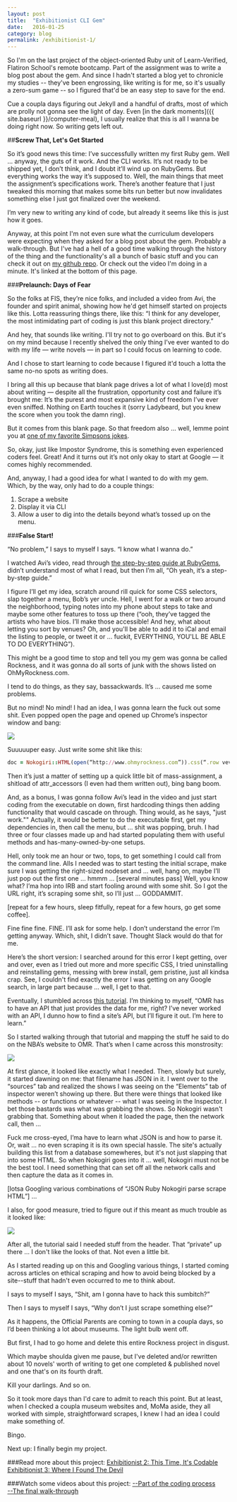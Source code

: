```yaml
---
layout: post
title:  "Exhibitionist CLI Gem"
date:   2016-01-25
category: blog
permalink: /exhibitionist-1/
---
```


So I'm on the last project of the object-oriented Ruby unit of Learn-Verified, Flatiron School's remote bootcamp. Part of the assignment was to write a blog post about the gem. And since I hadn't started a blog yet to chronicle my studies -- they've been engrossing, like writing is for me, so it's usually a zero-sum game -- so I figured that'd be an easy step to save for the end. 

Cue a coupla days figuring out Jekyll and a handful of drafts, most of which are prolly not gonna see the light of day. Even [in the dark moments]({{ site.baseurl }}/computer-meal), I usually realize that this is all I wanna be doing right now. So writing gets left out. 

##**Screw That, Let's Get Started** 

So it’s good news this time: I’ve successfully written my first Ruby gem. Well … anyway, the guts of it work. And the CLI works. It’s not ready to be shipped yet, I don’t think, and I doubt it’ll wind up on RubyGems. But everything works the way it’s supposed to. Well, the main things that meet the assignment’s specifications work. There’s another feature that I just tweaked this morning that makes some bits run better but now invalidates something else I just got finalized over the weekend. 

I’m very new to writing any kind of code, but already it seems like this is just how it goes. 

Anyway, at this point I'm not even sure what the curriculum developers were expecting when they asked for a blog post about the gem. Probably a walk-through. But I've had a hell of a good time walking through the history of the thing and the functionality's all a bunch of basic stuff and you can check it out on [my github repo](https://github.com/authorbeard/exhibitionist-cli-gem). Or check out the video I'm doing in a minute. It's linked at the bottom of this page. 

###**Prelaunch: Days of Fear**

So the folks at FIS, they’re nice folks, and included a video from Avi, the founder and spirit animal, showing how he'd get himself started on projects like this. Lotta reassuring things there, like this: “I think for any developer, the most intimidating part of coding is just this blank project directory.” 

And hey, that sounds like writing. I'll try not to go overboard on this. But it's on my mind because I recently shelved the only thing I’ve ever wanted to do with my life — write novels — in part so I could focus on learning to code. 

And I chose to start learning to code because I figured it'd touch a lotta the same no-no spots as writing does.  

I bring all this up because that blank page drives a lot of what I love(d) most about writing — despite all the frustration, opportunity cost and failure it’s brought me: It’s the purest and most expansive kind of freedom I’ve ever even sniffed. Nothing on Earth touches it (sorry Ladybeard, but you knew the score when you took the damn ring). 

But it comes from this blank page. So that freedom also ... well, lemme point you at <a href="https://youtu.be/tPc6qaEQ600">one of my favorite Simpsons jokes</a>. 

So, okay, just like Impostor Syndrome, this is something even experienced coders feel. Great! And it turns out it’s not only okay to start at Google — it comes highly recommended. 

And, anyway, I had a good idea for what I wanted to do with my gem. Which, by the way, only had to do a couple things: 

1. Scrape a website  
2. Display it via CLI   
3. Allow a user to dig into the details beyond what’s tossed up on the menu.  

###**False Start!**

“No problem,” I says to myself I says. “I know what I wanna do.”

I watched Avi’s video, read through <a href="http://guides.rubygems.org/make-your-own-gem/"> the step-by-step guide at RubyGems</a>, didn’t understand most of what I read, but then I’m all, “Oh yeah, it’s a step-by-step guide.” 

I figure I’ll get my idea, scratch around rill quick for some CSS selectors, slap together a menu, Bob’s yer uncle. Hell, I went for a walk or two around the neighborhood, typing notes into my phone about steps to take and maybe some other features to toss up there (“ooh, they’ve tagged the artists who have bios. I’ll make those accessible! And hey, what about letting you sort by venues? Oh, and you'll be able to add it to iCal and email the listing to people, or tweet it or ... fuckit, EVERYTHING, YOU'LL BE ABLE TO DO EVERYTHING”).

This might be a good time to stop and tell you my gem was gonna be called Rockness, and it was gonna do all sorts of junk with the shows listed on OhMyRockness.com. 

I tend to do things, as they say, bassackwards. It’s … caused me some problems. 

But no mind! No mind! I had an idea, I was gonna learn the fuck out some shit. Even popped open the page and opened up Chrome’s inspector window and bang: 


<img src="{{ site.baseurl }}/assets/Rockness inspector.png">


Suuuuuper easy. Just write some shit like this: 

```ruby
doc = Nokogiri::HTML(open(“http://www.ohmyrockness.com”)).css(“.row vevent”)
```

Then it’s just a matter of setting up a quick little bit of mass-assignment, a shitload of attr_accessors (I even had them written out), bing bang boom. 

And, as a bonus, I was gonna follow Avi’s lead in the video and just start coding from the executable on down, first hardcoding things then adding functionality that would cascade on through. Thing would, as he says, "just work."" Actually, it would be better to do the executable first, get my dependencies in, then call the menu, but … shit was popping, bruh. I had three or four classes made up and had started populating them with useful methods and has-many-owned-by-one setups. 

Hell, only took me an hour or two, tops, to get something I could call from the command line. Alls I needed was to start testing the initial scrape, make sure I was getting the right-sized nodeset and … well, hang on, maybe I’ll just pop out the first one … hmmm … [several minutes pass] Well, you know what? I’ma hop into IRB and start fooling around with some shit. So I got the URL right, it’s scraping some shit, so I’ll just … GODDAMMIT. 

[repeat for a few hours, sleep fitfully, repeat for a few hours, go get some coffee]. 

Fine fine fine. FINE. I’ll ask for some help. I don’t understand the error I’m getting anyway. Which, shit, I didn’t save. Thought Slack would do that for me. 

Here’s the short version: I searched around for this error I kept getting, over and over, even as I tried out more and more specific CSS, I tried uninstalling and reinstalling gems, messing with brew install, gem pristine, just all kindsa crap. See, I couldn't find exactly the error I was getting on any Google search, in large part because ... well, I get to that. 

Eventually, I stumbled across [this tutorial](http://www.gregreda.com/2015/02/15/web-scraping-finding-the-api/). I’m thinking to myself, “OMR has to have an API that just provides the data for me, right? I’ve never worked with an API, I dunno how to find a site’s API, but I’ll figure it out. I’m here to learn.”

So I started walking through that tutorial and mapping the stuff he said to do on the NBA’s website to OMR. That’s when I came across this monstrosity: 


<img src="{{ site.baseurl }}/assets/Rockness JSON network call.png">


At first glance, it looked like exactly what I needed. Then, slowly but surely, it started dawning on me: that filename has JSON in it. I went over to the “sources” tab and realized the shows I was seeing on the “Elements” tab of inspector weren’t showing up there. But there were things that looked like methods -- or functions or whatever -- what I was seeing in the Inspector. I bet those bastards was what was grabbing the shows. So Nokogiri wasn't grabbing that. Something about when it loaded the page, then the network call, then ... 

Fuck me cross-eyed, I’ma have to learn what JSON is and how to parse it. Or, wait ... no even scraping it is its own special hassle. The site's actually building this list from a database somewheres, but it's not just slapping that into some HTML. So when Nokogiri goes into it ... well, Nokogiri must not be the best tool. I need something that can set off all the network calls and then capture the data as it comes in.  

[lotsa Googling various combinations of “JSON Ruby Nokogiri parse scrape HTML”] ...

I also, for good measure, tried to figure out if this meant as much trouble as it looked like: 

<img src="{{ site.baseurl }}/assets/Rockness header.png">

After all, the tutorial said I needed stuff from the header. That “private” up there ... I don't like the looks of that. Not even a little bit.  

As I started reading up on this and Googling various things, I started coming across articles on ethical scraping and how to avoid being blocked by a site--stuff that hadn't even occurred to me to think about. 

I says to myself I says, “Shit, am I gonna have to hack this sumbitch?”

Then I says to myself I says, “Why don’t I just scrape something else?”

As it happens, the Official Parents are coming to town in a coupla days, so I’d been thinking a lot about museums. The light bulb went off. 

But first, I had to go home and delete this entire Rockness project in disgust. 

Which maybe shoulda given me pause, but I've deleted and/or rewritten about 10 novels' worth of writing to get one completed & published novel and one that's on its fourth draft. 

Kill your darlings. And so on. 

So it took more days than I'd care to admit to reach this point. But at least, when I checked a coupla museum websites and, MoMa aside, they all worked with simple, straightforward scrapes, I knew I had an idea I could make something of. 

Bingo. 

Next up: I finally begin my project. 

###Read more about this project: 
<a href="{{ site.baseurl }}/exhibitionist-2/">Exhibitionist 2: This Time, It's Codable</a>  
<a href="{{ site.baseurl }}/exhibitionist-3">Exhibitionist 3: Where I Found The Devil</a>

###Watch some videos about this project: 
[--Part of the coding process](https://youtu.be/YSzna66G41E)  
[--The final walk-through](https://youtu.be/xLfatZOHAPE)